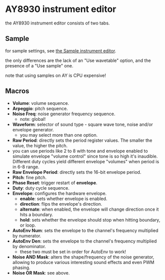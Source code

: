 # AY8930 instrument editor

the AY8930 instrument editor consists of two tabs.

## Sample

for sample settings, see [the Sample instrument editor](sample.md).

the only differences are the lack of an "Use wavetable" option, and the presence of a "Use sample" one.

note that using samples on AY is CPU expensive!

## Macros

- **Volume**: volume sequence.
- **Arpeggio**: pitch sequence.
- **Noise Freq**: noise generator frequency sequence.
  - note: global!
- **Waveform**: selector of sound type - square wave tone, noise and/or envelope generator.
  - you may select more than one option.
- **Raw Period**: directly sets the period register values. The smaller the value, the higher the pitch.
 - you can use periods like 2 to 8 with tone and envelope enabled to simulate envelope "volume control" since tone is so high it's inaudible. Different duty cycles yield different envelope "volumes" when period is in 6-8 range.
- **Raw Envelope Period**: directly sets the 16-bit envelope period.
- **Pitch**: fine pitch.
- **Phase Reset**: trigger restart of **envelope**.
- **Duty**: duty cycle sequence.
- **Envelope**: configures the hardware envelope.
  - **enable**: sets whether envelope is enabled.
  - **direction**: flips the envelope's direction.
  - **alternate**: when enabled, the envelope will change direction once it hits a boundary.
  - **hold**: sets whether the envelope should stop when hitting boundary, or loop.
- **AutoEnv Num**: sets the envelope to the channel's frequency multiplied by numerator.
- **AutoEnv Den**: sets the envelope to the channel's frequency multiplied by denominator.
  - these two must be set in order for AutoEnv to work!
- **Noise AND Mask**: alters the shape/frequency of the noise generator, allowing to produce various interesting sound effects and even PWM phasing.
- **Noise OR Mask**: see above.

